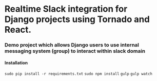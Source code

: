 # Realtime Slack integration for Django projects using Tornado and React. 
  
### Demo project which allows Django users to use internal messaging system (group) to interact within slack domain  

#### Installation 

`sudo pip install -r requirements.txt`
`sudo npm install`
`gulp`
`gulp watch`
